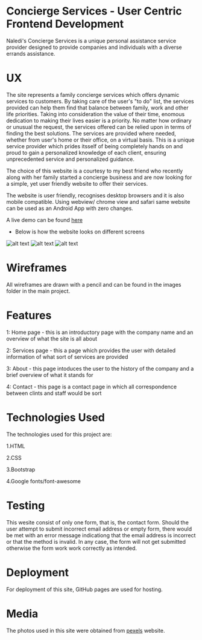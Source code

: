 # Concierge Services - User Centric Frontend Development

Naledi's Concierge Services is a unique personal assistance service provider designed to provide companies and individuals with a diverse errands assistance.

# UX

The site represents a family concierge services which offers dynamic services to customers. By taking care of the user's "to do" list,  the services provided can help them find that balance between family, work and other life priorities. Taking into consideration the value of their time, enomous dedication to making their lives easier is a priority. No matter how ordinary or unusual the request, the services offered can be relied upon in terms of finding the best solutions. The services are provided where needed, whether from user's home or their office, on a virtual basis. This is a unique service provider which prides itsself of being completely hands on and proud to gain a personalized knowledge of each client, ensuring unprecedented service and personalized guidance. 

The choice of this website is a courtesy to my best friend who recently along with her family started a concierge business and are now looking for a simple, yet user friendly website to offer their services.

The website is user friendly, recognises  desktop browsers and it is also mobile compatible. Using webview/ chrome view and safari same website can be used as an Android App with zero changes.

A live demo can be found [here](https://dollygt.github.io/mystatic_project/index.html)

* Below is how the website looks on different screens

![alt text](https://github.com/DollyGt/mystatic_project/blob/master/images-carousel/screenshot1.png)
![alt text](https://github.com/DollyGt/mystatic_project/blob/master/images-carousel/screenshot2.png)
![alt text](https://github.com/DollyGt/mystatic_project/blob/master/images-carousel/screenshot2.png)


# Wireframes

All wireframes are drawn with a pencil and can be found in the images folder in the main project. 

# Features

1: Home page - this is an introductory page with the company name and an overview of what the site is all about

2: Services page - this a page which provides the user with detailed information of what sort of services are provided

3: About - this page intoduces the user to the history of the company and a brief overview of what it stands for

4: Contact - this page is a contact page in which all correspondence between clints and staff would be sort

# Technologies Used

 The technologies used for this project are:
 
 1.HTML
 
 2.CSS
 
 3.Bootstrap
 
 4.Google fonts/font-awesome
 
# Testing

This wesite consist of only one form, that is, the contact form. Should the user attempt to submit incorrect email address or empty form, there would be met with an error message indicationg that the email address is incorrect or that the method is invalid. In any case, the form will not get submitted otherwise the form work work correctly as intended.

# Deployment

For deployment of this site, GitHub pages are used for hosting.


# Media

The photos used in this site were obtained from [pexels](https://www.pexels.com/) website.

